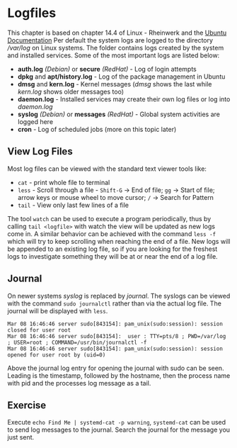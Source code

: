 # Logfiles
This chapter is based on chapter 14.4 of Linux - Rheinwerk and the [Ubuntu Documentation](https://wiki.ubuntuusers.de/systemd/journalctl/)
Per default the system logs are logged to the directory */var/log* on Linux systems. The folder contains logs created by the system and installed services.
Some of the most important logs are listed below:

- **auth.log** *(Debian)* or **secure** *(RedHat)* - Log of login attempts
- **dpkg** and **apt/history.log** - Log of the package management in Ubuntu
- **dmsg** and **kern.log** - Kernel messages (*dmsg* shows the last while *kern.log* shows older messages too)
- **daemon.log** - Installed services may create their own log files or log into *daemon.log*
- **syslog** *(Debian)* or **messages** *(RedHat)* - Global system activities are logged here
- **cron** - Log of scheduled jobs (more on this topic later)

## View Log Files
Most log files can be viewed with the standard text viewer tools like:
- `cat` - print whole file to terminal
- `less` - Scroll through a file - `Shift-G` -> End of file; `gg` -> Start of file; arrow keys or mouse wheel to move cursor; `/` -> Search for Pattern 
- `tail` - View only last few lines of a file
  
The tool `watch` can be used to execute a program periodically, thus by calling `tail <logfile>` with watch the view will be updated as new logs come in. A similar behavior can be achieved with the command `less -f` which will try to keep scrolling when reaching the end of a file.
New logs will be appended to an existing log file, so if you are looking for the freshest logs to investigate something they will be at or near the end of a log file.

## Journal
On newer systems *syslog* is replaced by *journal*. The syslogs can be viewed with the command `sudo journalctl` rather than via the actual log file.
The journal will be displayed with `less`.

~~~~~
Mar 08 16:46:46 server sudo[843154]: pam_unix(sudo:session): session closed for user root
Mar 08 16:46:46 server sudo[843154]:  user : TTY=pts/8 ; PWD=/var/log ; USER=root ; COMMAND=/usr/bin/journalctl -f
Mar 08 16:46:46 server sudo[843154]: pam_unix(sudo:session): session opened for user root by (uid=0)
~~~~~

Above the journal log entry for opening the journal with sudo can be seen. Leading is the timestamp, followed by the hostname, then the process name with pid and the processes log message as a tail.

## Exercise
Execute `echo Find Me | systemd-cat -p warning`, `systemd-cat` can be used to send log messages to the journal. Search the journal for the message you just sent.  

